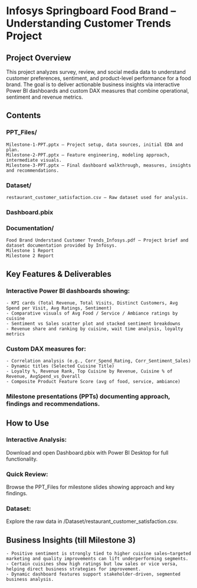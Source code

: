 # Infosys Springboard Food Brand – Understanding Customer Trends Project

## Project Overview
This project analyzes survey, review, and social media data to understand customer preferences, sentiment, and product-level performance for a food brand. The goal is to deliver actionable business insights via interactive Power BI dashboards and custom DAX measures that combine operational, sentiment and revenue metrics.

## Contents

### PPT_Files/
```
Milestone-1-PPT.pptx — Project setup, data sources, initial EDA and plan.
Milestone-2-PPT.pptx — Feature engineering, modeling approach, intermediate visuals.
Milestone-3-PPT.pptx — Final dashboard walkthrough, measures, insights and recommendations.
```
### Dataset/
```
restaurant_customer_satisfaction.csv — Raw dataset used for analysis.
```
### Dashboard.pbix

### Documentation/
```
Food Brand Understand Customer Trends_Infosys.pdf — Project brief and dataset documentation provided by Infosys.
Milestone 1 Report
Milestone 2 Report
```

## Key Features & Deliverables

### Interactive Power BI dashboards showing:
```
- KPI cards (Total Revenue, Total Visits, Distinct Customers, Avg Spend per Visit, Avg Ratings, Sentiment)
- Comparative visuals of Avg Food / Service / Ambiance ratings by cuisine
- Sentiment vs Sales scatter plot and stacked sentiment breakdowns
- Revenue share and ranking by cuisine, wait time analysis, loyalty metrics
```
### Custom DAX measures for:
```
- Correlation analysis (e.g., Corr_Spend_Rating, Corr_Sentiment_Sales)
- Dynamic titles (Selected Cuisine Title)
- Loyalty %, Revenue Rank, Top Cuisine by Revenue, Cuisine % of Revenue, AvgSpend_vs_Overall
- Composite Product Feature Score (avg of food, service, ambiance)
```
### Milestone presentations (PPTs) documenting approach, findings and recommendations.

## How to Use

### Interactive Analysis:
Download and open Dashboard.pbix with Power BI Desktop for full functionality.

### Quick Review:
Browse the PPT_Files for milestone slides showing approach and key findings.

### Dataset:
Explore the raw data in /Dataset/restaurant_customer_satisfaction.csv.

## Business Insights (till Milestone 3)
```
- Positive sentiment is strongly tied to higher cuisine sales—targeted marketing and quality improvements can lift underperforming segments.
- Certain cuisines show high ratings but low sales or vice versa, helping direct business strategies for improvement.
- Dynamic dashboard features support stakeholder-driven, segmented business analysis.
```
